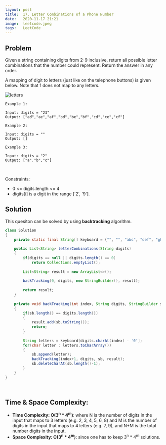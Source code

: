 ```yaml
---
layout: post 
title:  17. Letter Combinations of a Phone Number
date:   2020-11-17 21:21
image:  leetcode.jpeg
tags:   LeetCode
---
```


## Problem

Given a string containing digits from 2-9 inclusive, return all possible letter combinations that the number could represent. Return the answer in any order.

A mapping of digit to letters (just like on the telephone buttons) is given below. Note that 1 does not map to any letters.

![letters](https://upload.wikimedia.org/wikipedia/commons/thumb/7/73/Telephone-keypad2.svg/200px-Telephone-keypad2.svg.png)

```
Example 1:

Input: digits = "23"
Output: ["ad","ae","af","bd","be","bf","cd","ce","cf"]

Example 2:

Input: digits = ""
Output: []

Example 3:

Input: digits = "2"
Output: ["a","b","c"]
```

<!-- Line breaks -->
<br />

Constraints:

* 0 <= digits.length <= 4
* digits[i] is a digit in the range ['2', '9'].

## Solution

This quesiton can be solved by using **backtracking** algorithm.

```java
class Solution 
{
    private static final String[] keyboard = {"", "", "abc", "def", "ghi", "jkl", "mno", "pqrs", "tuv", "wsyz"};
    
    public List<String> letterCombinations(String digits) 
    {
        if(digits == null || digits.length() == 0)
            return Collections.emptyList();
        
        List<String> result = new ArrayList<>();
        
        backTracking(0, digits, new StringBuilder(), result);
        
        return result;
    }
    
    private void backTracking(int index, String digits, StringBuilder sb, List<String> result)
    {
        if(sb.length() == digits.length())
        {
            result.add(sb.toString());
            return;
        }
        
        String letters = keyboard[digits.charAt(index) - '0'];
        for(char letter : letters.toCharArray())
        {
            sb.append(letter);
            backTracking(index+1, digits, sb, result);
            sb.deleteCharAt(sb.length()-1);
        }
    }
}
```

<!-- Line breaks -->
<br />

## Time & Space Complexity:

* **Time Complexity: O(3<sup>n</sup> * 4<sup>m</sup>)**: where N is the number of digits in the input that maps to 3 letters (e.g. 2, 3, 4, 5, 6, 8) and M is the number of digits in the input that maps to 4 letters (e.g. 7, 9), and N+M is the total number digits in the input.
* **Space Complexity: O(3<sup>n</sup> * 4<sup>m</sup>)**: since one has to keep 3<sup>n</sup> * 4<sup>m</sup> solutions.
